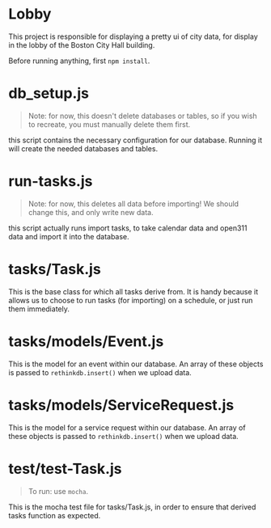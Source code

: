 # Lobby

This project is responsible for displaying a pretty ui of city data, for display in the lobby of the Boston City Hall building.

Before running anything, first `npm install`.

# db_setup.js

> Note: for now, this doesn't delete databases or tables, so if you wish to recreate, you must manually delete them first.

this script contains the necessary configuration for our database. Running it will create the
needed databases and tables.

# run-tasks.js

> Note: for now, this deletes all data before importing! We should change this, and only write new data.

this script actually runs import tasks, to take calendar data and open311 data and import it
into the database.

# tasks/Task.js

This is the base class for which all tasks derive from. It is handy because it allows us to choose
to run tasks (for importing) on a schedule, or just run them immediately.

# tasks/models/Event.js

This is the model for an event within our database. An array of these objects is passed to `rethinkdb.insert()`
when we upload data.

# tasks/models/ServiceRequest.js

This is the model for a service request within our database. An array of these objects is passed to `rethinkdb.insert()`
when we upload data.

# test/test-Task.js

> To run: use `mocha`.

This is the mocha test file for tasks/Task.js, in order to ensure that derived tasks function as expected.
